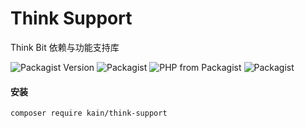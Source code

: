 # Think Support

Think Bit 依赖与功能支持库

![Packagist Version](https://img.shields.io/packagist/v/kain/think-support.svg?style=flat-square)
![Packagist](https://img.shields.io/packagist/dt/kain/think-support.svg?color=blue&style=flat-square)
![PHP from Packagist](https://img.shields.io/packagist/php-v/kain/think-support.svg?color=blue&style=flat-square)
![Packagist](https://img.shields.io/packagist/l/kain/think-support.svg?color=blue&style=flat-square)

#### 安装

```shell
composer require kain/think-support
```